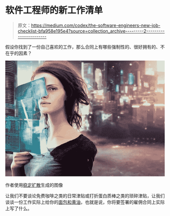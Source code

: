 # 软件工程师的新工作清单

> 原文：<https://medium.com/codex/the-software-engineers-new-job-checklist-bfa958e195e4?source=collection_archive---------2----------------------->

假设你找到了一份自己喜欢的工作，那么合同上有哪些强制性的、很好拥有的、不在乎的因素？

![](img/e79b9ac5bd0758b32824acc079def3c7.png)

作者使用[稳定扩散](https://github.com/CompVis/stable-diffusion)生成的图像

让我们不要谈论免费咖啡之类的日常津贴或打折蛋白质棒之类的琐碎津贴，让我们谈谈一份工作实际上给你的[面包和黄油](https://idioms.thefreedictionary.com/bread+and+butter)，也就是说，你将要签署的雇佣合同上实际上写了什么。